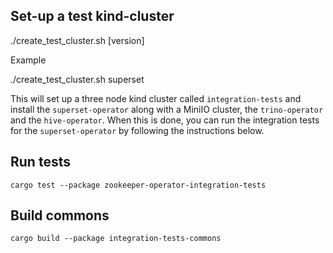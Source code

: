 ## Set-up a test kind-cluster

  ./create_test_cluster.sh <operator> [version]

Example

  ./create_test_cluster.sh superset

This will set up a three node kind cluster called `integration-tests` and install the `superset-operator` along with a MiniIO cluster, the `trino-operator` and the `hive-operator`. When this is done, you can run the integration tests for the `superset-operator` by following the instructions below.

## Run tests

    cargo test --package zookeeper-operator-integration-tests

## Build commons

    cargo build --package integration-tests-commons

